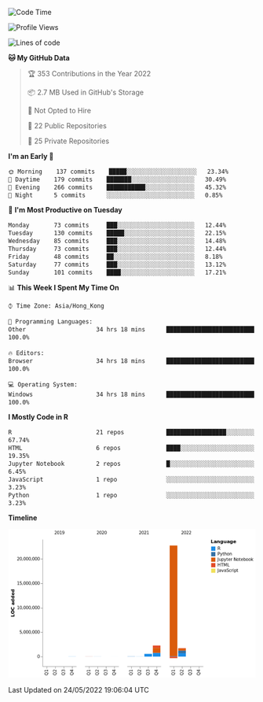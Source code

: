 

<!--**wt12318/wt12318** is a ✨ _special_ ✨ repository because its `README.md` (this file) appears on your GitHub profile.-->

<!--START_SECTION:waka-->
![Code Time](http://img.shields.io/badge/Code%20Time-231%20hrs%2057%20mins-blue)

![Profile Views](http://img.shields.io/badge/Profile%20Views-0-blue)

![Lines of code](https://img.shields.io/badge/From%20Hello%20World%20I%27ve%20Written-27%20Million%20lines%20of%20code-blue)

**🐱 My GitHub Data** 

> 🏆 353 Contributions in the Year 2022
 > 
> 📦 2.7 MB Used in GitHub's Storage 
 > 
> 🚫 Not Opted to Hire
 > 
> 📜 22 Public Repositories 
 > 
> 🔑 25 Private Repositories  
 > 
**I'm an Early 🐤** 

```text
🌞 Morning    137 commits    █████░░░░░░░░░░░░░░░░░░░░   23.34% 
🌆 Daytime    179 commits    ███████░░░░░░░░░░░░░░░░░░   30.49% 
🌃 Evening    266 commits    ███████████░░░░░░░░░░░░░░   45.32% 
🌙 Night      5 commits      ░░░░░░░░░░░░░░░░░░░░░░░░░   0.85%

```
📅 **I'm Most Productive on Tuesday** 

```text
Monday       73 commits     ███░░░░░░░░░░░░░░░░░░░░░░   12.44% 
Tuesday      130 commits    █████░░░░░░░░░░░░░░░░░░░░   22.15% 
Wednesday    85 commits     ███░░░░░░░░░░░░░░░░░░░░░░   14.48% 
Thursday     73 commits     ███░░░░░░░░░░░░░░░░░░░░░░   12.44% 
Friday       48 commits     ██░░░░░░░░░░░░░░░░░░░░░░░   8.18% 
Saturday     77 commits     ███░░░░░░░░░░░░░░░░░░░░░░   13.12% 
Sunday       101 commits    ████░░░░░░░░░░░░░░░░░░░░░   17.21%

```


📊 **This Week I Spent My Time On** 

```text
⌚︎ Time Zone: Asia/Hong_Kong

💬 Programming Languages: 
Other                    34 hrs 18 mins      █████████████████████████   100.0%

🔥 Editors: 
Browser                  34 hrs 18 mins      █████████████████████████   100.0%

💻 Operating System: 
Windows                  34 hrs 18 mins      █████████████████████████   100.0%

```

**I Mostly Code in R** 

```text
R                        21 repos            █████████████████░░░░░░░░   67.74% 
HTML                     6 repos             ████░░░░░░░░░░░░░░░░░░░░░   19.35% 
Jupyter Notebook         2 repos             █░░░░░░░░░░░░░░░░░░░░░░░░   6.45% 
JavaScript               1 repo              ░░░░░░░░░░░░░░░░░░░░░░░░░   3.23% 
Python                   1 repo              ░░░░░░░░░░░░░░░░░░░░░░░░░   3.23%

```


**Timeline**

![Chart not found](https://raw.githubusercontent.com/wt12318/wt12318/main/charts/bar_graph.png) 


 Last Updated on 24/05/2022 19:06:04 UTC
<!--END_SECTION:waka-->


